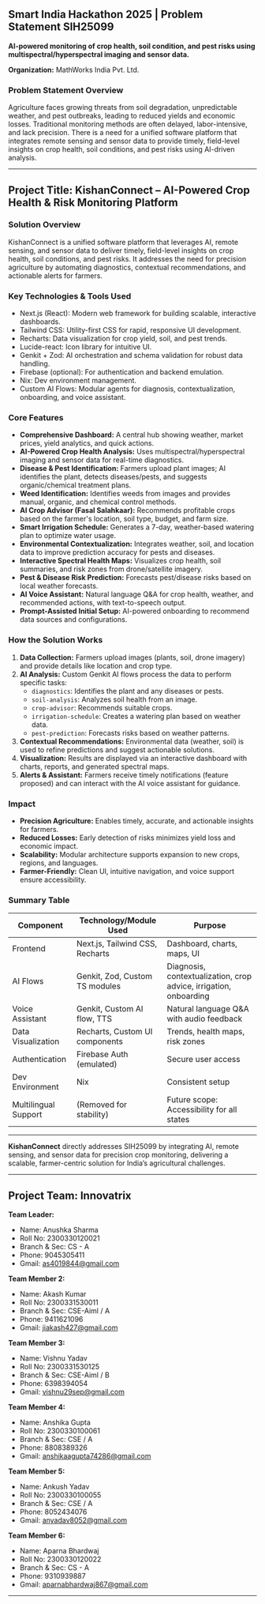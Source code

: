 ## Smart India Hackathon 2025 | Problem Statement SIH25099

**AI-powered monitoring of crop health, soil condition, and pest risks using multispectral/hyperspectral imaging and sensor data.**

**Organization:** MathWorks India Pvt. Ltd.

### Problem Statement Overview
Agriculture faces growing threats from soil degradation, unpredictable weather, and pest outbreaks, leading to reduced yields and economic losses. Traditional monitoring methods are often delayed, labor-intensive, and lack precision. There is a need for a unified software platform that integrates remote sensing and sensor data to provide timely, field-level insights on crop health, soil conditions, and pest risks using AI-driven analysis.

---

## Project Title: KishanConnect – AI-Powered Crop Health & Risk Monitoring Platform

### Solution Overview
KishanConnect is a unified software platform that leverages AI, remote sensing, and sensor data to deliver timely, field-level insights on crop health, soil conditions, and pest risks. It addresses the need for precision agriculture by automating diagnostics, contextual recommendations, and actionable alerts for farmers.

### Key Technologies & Tools Used
- Next.js (React): Modern web framework for building scalable, interactive dashboards.
- Tailwind CSS: Utility-first CSS for rapid, responsive UI development.
- Recharts: Data visualization for crop yield, soil, and pest trends.
- Lucide-react: Icon library for intuitive UI.
- Genkit + Zod: AI orchestration and schema validation for robust data handling.
- Firebase (optional): For authentication and backend emulation.
- Nix: Dev environment management.
- Custom AI Flows: Modular agents for diagnosis, contextualization, onboarding, and voice assistant.

### Core Features
- **Comprehensive Dashboard:** A central hub showing weather, market prices, yield analytics, and quick actions.
- **AI-Powered Crop Health Analysis:** Uses multispectral/hyperspectral imaging and sensor data for real-time diagnostics.
- **Disease & Pest Identification:** Farmers upload plant images; AI identifies the plant, detects diseases/pests, and suggests organic/chemical treatment plans.
- **Weed Identification:** Identifies weeds from images and provides manual, organic, and chemical control methods.
- **AI Crop Advisor (Fasal Salahkaar):** Recommends profitable crops based on the farmer's location, soil type, budget, and farm size.
- **Smart Irrigation Schedule:** Generates a 7-day, weather-based watering plan to optimize water usage.
- **Environmental Contextualization:** Integrates weather, soil, and location data to improve prediction accuracy for pests and diseases.
- **Interactive Spectral Health Maps:** Visualizes crop health, soil summaries, and risk zones from drone/satellite imagery.
- **Pest & Disease Risk Prediction:** Forecasts pest/disease risks based on local weather forecasts.
- **AI Voice Assistant:** Natural language Q&A for crop health, weather, and recommended actions, with text-to-speech output.
- **Prompt-Assisted Initial Setup:** AI-powered onboarding to recommend data sources and configurations.

### How the Solution Works
1.  **Data Collection:** Farmers upload images (plants, soil, drone imagery) and provide details like location and crop type.
2.  **AI Analysis:** Custom Genkit AI flows process the data to perform specific tasks:
    *   `diagnostics`: Identifies the plant and any diseases or pests.
    *   `soil-analysis`: Analyzes soil health from an image.
    *   `crop-advisor`: Recommends suitable crops.
    *   `irrigation-schedule`: Creates a watering plan based on weather data.
    *   `pest-prediction`: Forecasts risks based on weather patterns.
3.  **Contextual Recommendations:** Environmental data (weather, soil) is used to refine predictions and suggest actionable solutions.
4.  **Visualization:** Results are displayed via an interactive dashboard with charts, reports, and generated spectral maps.
5.  **Alerts & Assistant:** Farmers receive timely notifications (feature proposed) and can interact with the AI voice assistant for guidance.

### Impact
- **Precision Agriculture:** Enables timely, accurate, and actionable insights for farmers.
- **Reduced Losses:** Early detection of risks minimizes yield loss and economic impact.
- **Scalability:** Modular architecture supports expansion to new crops, regions, and languages.
- **Farmer-Friendly:** Clean UI, intuitive navigation, and voice support ensure accessibility.

### Summary Table

| Component | Technology/Module Used | Purpose |
|---|---|---|
| Frontend | Next.js, Tailwind CSS, Recharts | Dashboard, charts, maps, UI |
| AI Flows | Genkit, Zod, Custom TS modules | Diagnosis, contextualization, crop advice, irrigation, onboarding |
| Voice Assistant | Genkit, Custom AI flow, TTS | Natural language Q&A with audio feedback |
| Data Visualization | Recharts, Custom UI components | Trends, health maps, risk zones |
| Authentication | Firebase Auth (emulated) | Secure user access |
| Dev Environment | Nix | Consistent setup |
| Multilingual Support | (Removed for stability) | Future scope: Accessibility for all states |


---

**KishanConnect** directly addresses SIH25099 by integrating AI, remote sensing, and sensor data for precision crop monitoring, delivering a scalable, farmer-centric solution for India’s agricultural challenges.

---

## Project Team: Innovatrix

**Team Leader:**
- Name: Anushka Sharma
- Roll No: 2300330120021
- Branch & Sec: CS - A
- Phone: 9045305411
- Gmail: as4019844@gmail.com

**Team Member 2:**
- Name: Akash Kumar
- Roll No: 2300331530011
- Branch & Sec: CSE-Aiml / A
- Phone: 9411621096
- Gmail: jiakash427@gmail.com

**Team Member 3:**
- Name: Vishnu Yadav
- Roll No: 2300331530125
- Branch & Sec: CSE-Aiml / B
- Phone: 6398394054
- Gmail: vishnu29sep@gmail.com

**Team Member 4:**
- Name: Anshika Gupta
- Roll No: 2300330100061
- Branch & Sec: CSE / A
- Phone: 8808389326
- Gmail: anshikaagupta74286@gmail.com

**Team Member 5:**
- Name: Ankush Yadav
- Roll No: 2300330100055
- Branch & Sec: CSE / A
- Phone: 8052434076
- Gmail: anyadav8052@gmail.com

**Team Member 6:**
- Name: Aparna Bhardwaj
- Roll No: 2300330120022
- Branch & Sec: CS - A
- Phone: 9310939887
- Gmail: aparnabhardwaj867@gmail.com

---
